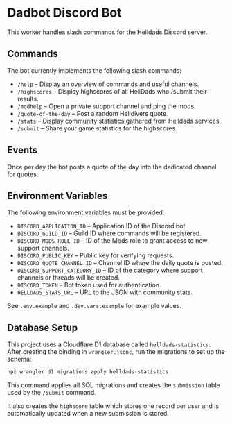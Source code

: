 # Dadbot Discord Bot

This worker handles slash commands for the Helldads Discord server.

## Commands

The bot currently implements the following slash commands:

- `/help` – Display an overview of commands and useful channels.
- `/highscores` – Display highscores of all HellDads who /submit their results.
- `/modhelp` – Open a private support channel and ping the mods.
- `/quote-of-the-day` – Post a random Helldivers quote.
- `/stats` – Display community statistics gathered from Helldads services.
- `/submit` – Share your game statistics for the highscores.

## Events

Once per day the bot posts a quote of the day into the dedicated channel for quotes.

## Environment Variables

The following environment variables must be provided:

- `DISCORD_APPLICATION_ID` – Application ID of the Discord bot.
- `DISCORD_GUILD_ID` – Guild ID where commands will be registered.
- `DISCORD_MODS_ROLE_ID` – ID of the Mods role to grant access to new support channels.
- `DISCORD_PUBLIC_KEY` – Public key for verifying requests.
- `DISCORD_QUOTE_CHANNEL_ID` – Channel ID where the daily quote is posted.
- `DISCORD_SUPPORT_CATEGORY_ID` – ID of the category where support channels or threads will be created.
- `DISCORD_TOKEN` – Bot token used for authentication.
- `HELLDADS_STATS_URL` – URL to the JSON with community stats.

See `.env.example` and `.dev.vars.example` for example values.

## Database Setup

This project uses a Cloudflare D1 database called `helldads-statistics`. After creating the binding in `wrangler.jsonc`, run the migrations to set up the schema:

```bash
npx wrangler d1 migrations apply helldads-statistics
```

This command applies all SQL migrations and creates the `submission` table used by the `/submit` command.

It also creates the `highscore` table which stores one record per user and is
automatically updated when a new submission is stored.
